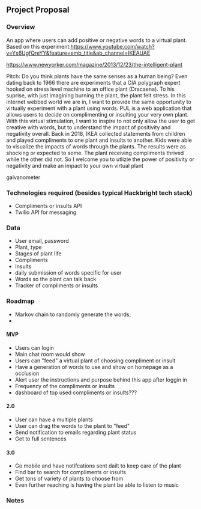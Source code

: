 ## Project Proposal

### Overview
An app where users can add positive or negative words to a virtual plant.
Based on this experiment:https://www.youtube.com/watch?v=Yx6UgfQreYY&feature=emb_title&ab_channel=IKEAUAE

https://www.newyorker.com/magazine/2013/12/23/the-intelligent-plant


Pitch: 
Do you think plants have the same senses as a human being? Even dating back to 1966 there are experiments that a CIA polygraph expert hooked on stress level machine to an office plant (Dracaena). To his suprise, with just imagining burning the plant, the plant felt stress. In this internet webbed world we are in, I want to provide the same opportunity to virtually experiment with a plant using words. PUL is a web application that allows users to decide on complimenting or insulting your very own plant. With this virtual stimulation, I want to inspire to not only allow the user to get creative with words, but to understand the impact of positivity and negativity overall. Back in 2018, IKEA collected statements from children and played compliments to one plant and insults to another. Kids were able to visualize the impacts of words through the plants. The results were as shocking or expected to some. The plant receiving compliments thrived while the other did not. So I welcome you to utlizie the power of positivity or negativity and make an impact to your own virtual plant

galvanometer


### Technologies required (besides typical Hackbright tech stack)

- Compliments or insults API 
- Twilio API for messaging 
### Data

- User email, password
- Plant, type
- Stages of plant life 
- Compliments
- Insults
- daily submission of words specific for user
- Words so the plant can talk back
- Tracker of compliments or insults 


### Roadmap
- Markov chain to randomly generate the words, 
- 
#### MVP

- Users can login
- Main chat room would show 
- Users can "feed" a virtual plant of choosing compliment or insult
- Have a generation of words to use and show on homepage as a occlusion
- Alert user the instructions and purpose behind this app after loggin in
- Frequency of the compliments or insults
- dashboard of top used compliments or insults???

#### 2.0

- User can have a multiple plants
- User can drag the words to the plant to "feed" 
- Send notification to emails regarding plant status
- Get to full sentences

#### 3.0

- Go mobile and have notifcations sent dailt to keep care of the plant
- Find bar to search for compliments or insults 
- Get tons of variety of plants to choose from
- Even further reaching is having the plant be able to listen to music 

### Notes

